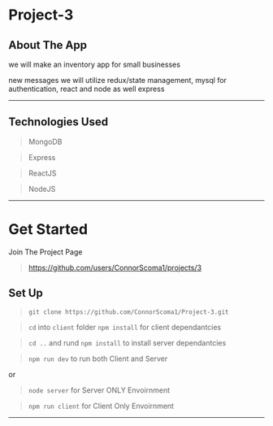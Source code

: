 





# Project-3

## About The App

we will make an inventory app for small businesses

new messages
we will utilize redux/state management, mysql for authentication, react and node as well express

---

## Technologies Used
> MongoDB

> Express

> ReactJS

> NodeJS

---

# Get Started

Join The Project Page

> https://github.com/users/ConnorScoma1/projects/3

## Set Up

> ``` git clone https://github.com/ConnorScoma1/Project-3.git ```

> ``` cd ``` into  ``` client ``` folder ``` npm install ``` for client dependantcies

> ``` cd .. ``` and rund ``` npm install ``` to install server dependantcies

> ``` npm run dev ``` to run both Client and Server 

or 

> ``` node server ``` for Server ONLY Envoirnment

> ``` npm run client ``` for Client Only Envoirnment

---
